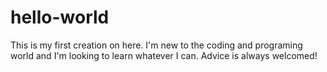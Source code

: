 # hello-world
This is my first creation on here. 
I'm new to the coding and programing world and I'm looking to learn whatever I can. 
Advice is always welcomed!
